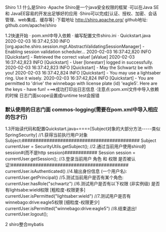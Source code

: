 Shiro
1.1 什么是Shiro
·Apache Shiro是一个java安全权限的框架
·可以在Java SE和 JavaEE容易的开发出足够好的应用
·Shiro可以完成[认证、授权、加密、会话管理、web集成、缓存等]
·下载地址 http://shiro.apache.org/
 github地址: github.com/apache/shiro
 
1.2快速开始
· pom.xml中导入依赖
· 编写配置文件shiro.ini
· Quickstart.java
2020-02-03 16:37:42,530 INFO [org.apache.shiro.session.mgt.AbstractValidatingSessionManager] - Enabling session validation scheduler... 
2020-02-03 16:37:42,820 INFO [Quickstart] - Retrieved the correct value! [aValue] 
2020-02-03 16:37:42,823 INFO [Quickstart] - User [lonestarr] logged in successfully. 
2020-02-03 16:37:42,823 INFO [Quickstart] - May the Schwartz be with you! 
2020-02-03 16:37:42,824 INFO [Quickstart] - You may use a lightsaber ring.  Use it wisely. 
2020-02-03 16:37:42,824 INFO [Quickstart] - You are permitted to 'drive' the winnebago with license plate (id) 'eagle5'.  Here are the keys - have fun! 
===>成功打印出日志信息
·注意点:pom.xml文件中导入依赖的时候 日志门面scope设置成runtime test会报错
### 默认使用的日志门面 commos-logging(需要在pom.xml中导入相应的包才行)
1.3开始读代码和配置Quickstart.java=====[Subject对象的大部分方法-----类似SpringSecurity]
//1.获得当前执行用户对象Subject:###########################################
Subject currentUser = SecurityUtils.getSubject();
//2.通过当前用户使用shiro的session#(而不是http session)############
Session session = currentUser.getSession();
//3.登录当前用户 角色 和 权限 是否被认证!###########################################
currentUser.isAuthenticated()
//4.输出身份信息 (一个用户名): 
currentUser.getPrincipal()
//5.测试当前用户是否有某个角色:
currentUser.hasRole("schwartz")
//6.测试用户是否有以下权限 (非实例级) 是否有lightsabe:wield权限  [粗粒度-权限更多]
currentUser.isPermitted("lightsaber:wield")
//7.测试用户是否有winnebago:drive:eagle5权限  [细粒度-权限更少]
currentUser.isPermitted("winnebago:drive:eagle5")
//8.结束退出!
currentUser.logout();

2 shiro整合mybatis
